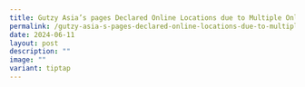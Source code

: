 ```yaml
---
title: Gutzy Asia’s pages Declared Online Locations due to Multiple Online Falsehoods
permalink: /gutzy-asia-s-pages-declared-online-locations-due-to-multiple-online-falsehoods/
date: 2024-06-11
layout: post
description: ""
image: ""
variant: tiptap
---
```

